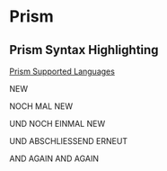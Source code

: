 # Prism

## Prism Syntax Highlighting

[Prism Supported Languages](https://prismjs.com/#supported-languages)

NEW

NOCH MAL NEW

UND NOCH EINMAL NEW

UND ABSCHLIESSEND ERNEUT

AND AGAIN AND AGAIN
